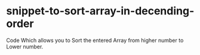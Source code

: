 # snippet-to-sort-array-in-decending-order
Code Which allows you to Sort the entered Array from higher number to Lower number. 
